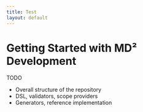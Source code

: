 ```yaml
---
title: Test
layout: default
---
```


# Getting Started with MD² Development

TODO
* Overall structure of the repository
* DSL, validators, scope providers
* Generators, reference implementation
